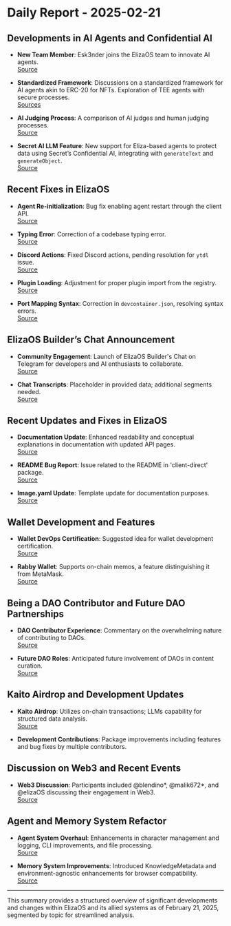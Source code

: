 # Daily Report - 2025-02-21

## Developments in AI Agents and Confidential AI

- **New Team Member**: Esk3nder joins the ElizaOS team to innovate AI agents.  
  [Source](https://twitter.com/elizaOS/status/1893004647503122908)
- **Standardized Framework**: Discussions on a standardized framework for AI agents akin to ERC-20 for NFTs. Exploration of TEE agents with secure processes.  
  [Sources](https://twitter.com/0xwitchy/status/1892754034022387997)

- **AI Judging Process**: A comparison of AI judges and human judging processes.  
  [Source](https://twitter.com/dankvr/status/1892726287833162145)

- **Secret AI LLM Feature**: New support for Eliza-based agents to protect data using Secret’s Confidential AI, integrating with `generateText` and `generateObject`.  
  [Source](https://github.com/elizaOS/eliza/pull/3615)

## Recent Fixes in ElizaOS

- **Agent Re-initialization**: Bug fix enabling agent restart through the client API.  
  [Source](https://github.com/elizaOS/eliza/pull/3618)

- **Typing Error**: Correction of a codebase typing error.  
  [Source](https://github.com/elizaOS/eliza/pull/3617)

- **Discord Actions**: Fixed Discord actions, pending resolution for `ytdl` issue.  
  [Source](https://github.com/elizaOS/eliza/pull/3608)

- **Plugin Loading**: Adjustment for proper plugin import from the registry.  
  [Source](https://github.com/elizaOS/eliza/pull/3611)

- **Port Mapping Syntax**: Correction in `devcontainer.json`, resolving syntax errors.  
  [Source](https://github.com/elizaOS/eliza/pull/3616)

## ElizaOS Builder’s Chat Announcement

- **Community Engagement**: Launch of ElizaOS Builder's Chat on Telegram for developers and AI enthusiasts to collaborate.  
  [Source](https://twitter.com/ai16zdao/status/1893003669123092632)

- **Chat Transcripts**: Placeholder in provided data; additional segments needed.  
  [Source](https://discord.com/channels/1253563208833433701/1326603270893867064)

## Recent Updates and Fixes in ElizaOS

- **Documentation Update**: Enhanced readability and conceptual explanations in documentation with updated API pages.  
  [Source](https://github.com/elizaOS/eliza/pull/3605)

- **README Bug Report**: Issue related to the README in 'client-direct' package.  
  [Source](https://github.com/elizaOS/eliza/issues/3604)

- **Image.yaml Update**: Template update for documentation purposes.  
  [Source](https://github.com/elizaOS/eliza/pull/3607)

## Wallet Development and Features

- **Wallet DevOps Certification**: Suggested idea for wallet development certification.  
  [Source](https://twitter.com/dankvr/status/1893030313548275746)

- **Rabby Wallet**: Supports on-chain memos, a feature distinguishing it from MetaMask.  
  [Source](https://twitter.com/dankvr/status/1893013219771310166)

## Being a DAO Contributor and Future DAO Partnerships

- **DAO Contributor Experience**: Commentary on the overwhelming nature of contributing to DAOs.  
  [Source](https://twitter.com/dankvr/status/1892985968359092691)

- **Future DAO Roles**: Anticipated future involvement of DAOs in content curation.  
  [Source](https://twitter.com/dankvr/status/1892953416873214114)

## Kaito Airdrop and Development Updates

- **Kaito Airdrop**: Utilizes on-chain transactions; LLMs capability for structured data analysis.  
  [Source](https://twitter.com/dankvr/status/1892733471757394141)

- **Development Contributions**: Package improvements including features and bug fixes by multiple contributors.

## Discussion on Web3 and Recent Events

- **Web3 Discussion**: Participants included @blendino*, @malik672*, and @elizaOS discussing their engagement in Web3.  
  [Source](https://twitter.com/shawmakesmagic/status/1892776488488878496)

## Agent and Memory System Refactor

- **Agent System Overhaul**: Enhancements in character management and logging, CLI improvements, and file processing.  
  [Source](https://github.com/elizaOS/eliza/pull/3613)

- **Memory System Improvements**: Introduced KnowledgeMetadata and environment-agnostic enhancements for browser compatibility.  
  [Source](https://github.com/elizaOS/eliza/pull/3606)

---

This summary provides a structured overview of significant developments and changes within ElizaOS and its allied systems as of February 21, 2025, segmented by topic for streamlined analysis.
